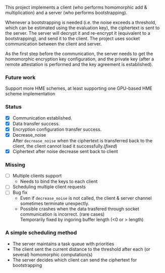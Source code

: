 This project implements a client (who performs homomorphic add & multiplication) and a server (who performs bootstrapping).  

Whenever a bootstrapping is needed (i.e. the noise exceeds a threshold, which can be estimated using the evaluation key), the ciphertext is sent to the server. The server will decrypt it and re-encrypt it (equivalent to a bootstrapping), and send it to the client. The project uses socket communication between the client and server.   

As the first step before the communication, the server needs to get the homomorphic encryption key configuration, and the private key (after a remote attestation is performed and the key agreement is established).

### Future work

Support more HME schemes, at least supporting one GPU-based HME scheme implementation

### Status
- [X] Communication established.
- [X] Data transfer success.
- [X] Encryption configuration transfer success.
- [X] Decrease_noise   
After ``decrease_noise`` when the ciphertext is transferred back to the client, the client cannot load it successfully.(_fixed_) 
- [X] Ciphertext after noise decrease sent back to client

### Missing
- [ ] Multiple clients support
  - Needs to bind the keys to each client
- [ ] Scheduling multiple client requests
- [ ] Bug fix
  - Even if ``decrease_noise`` is not called, the client & server channel sometimes terminate unexpectly.
  - Possible crashes when the data trasfered through socket communication is incorrect. (rare cases)   
    Temporarily fixed by ingoring buffer length (<0 or > length)

### A simple scheduling method
- The server maintains a task queue with priorities
- The client sent the current distance to the threshold after each (or several) homomorphic computation(s)
- The server decides which client can send the ciphertext for bootstrapping
